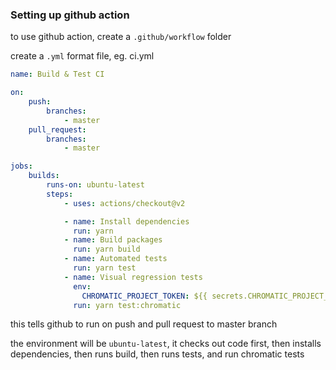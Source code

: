 ### Setting up github action

to use github action, create a `.github/workflow` folder

create a `.yml` format file, eg. ci.yml

```yml
name: Build & Test CI

on:
    push:
        branches:
            - master
    pull_request:
        branches:
            - master

jobs:
    builds:
        runs-on: ubuntu-latest
        steps:
            - uses: actions/checkout@v2

            - name: Install dependencies
              run: yarn
            - name: Build packages
              run: yarn build
            - name: Automated tests
              run: yarn test
            - name: Visual regression tests
              env:
                CHROMATIC_PROJECT_TOKEN: ${{ secrets.CHROMATIC_PROJECT_TOKEN }}
              run: yarn test:chromatic
```

this tells github to run on push and pull request to master branch

the environment will be `ubuntu-latest`,  it checks out code first, then installs dependencies, then runs build, then runs tests, and run chromatic tests


